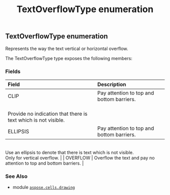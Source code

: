 ﻿---
title: TextOverflowType enumeration
second_title: Aspose.Cells for Python via .NET API References
description: 
type: docs
weight: 1170
url: /aspose.cells.drawing/textoverflowtype/
is_root: false
---

## TextOverflowType enumeration

Represents the way the text vertical or horizontal overflow.



The TextOverflowType type exposes the following members:

### Fields
| Field | Description |
| :- | :- |
| CLIP | Pay attention to top and bottom barriers. <br/>Provide no indication that there is text which is not visible. |
| ELLIPSIS | Pay attention to top and bottom barriers. <br/>Use an ellipsis to denote that there is text which is not visible.<br/>Only for vertical overflow. |
| OVERFLOW | Overflow the text and pay no attention to top and bottom barriers. |



### See Also
* module [`aspose.cells.drawing`](..)
